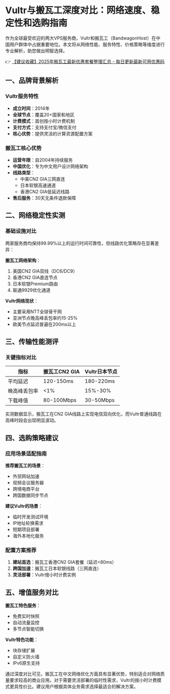 # Vultr与搬瓦工深度对比：网络速度、稳定性和选购指南

作为全球最受欢迎的两大VPS服务商，Vultr和搬瓦工（BandwagonHost）在中国用户群体中占据重要地位。本文将从网络性能、服务特性、价格策略等维度进行专业解析，助您做出明智选择。

👉 [【建议收藏】2025年搬瓦工最新优惠套餐整理汇总 - 每日更新最新可用优惠码](https://bit.ly/banwagon)

## 一、品牌背景解析

### Vultr服务特性
- **成立时间**：2014年
- **全球节点**：覆盖20+国家和地区
- **计费模式**：首创按小时计费机制
- **支付方式**：支持支付宝/微信支付
- **核心优势**：提供灵活的计算资源配置方案

### 搬瓦工核心优势
- **运营年限**：自2004年持续服务
- **中国优化**：专为中文用户设计网络架构
- **线路类型**：
  - 中美CN2 GIA三网直连
  - 日本软银高速通道
  - 香港CN2 GIA低延迟线路
- **售后服务**：30天无条件退款保障

## 二、网络稳定性实测

### 基础设施对比
两家服务商均保持99.99%以上的运行时间可靠性，但线路优化策略存在显著差异：

**搬瓦工网络架构**：
1. 美国CN2 GIA双线（DC6/DC9）
2. 香港CN2 GIA直连节点
3. 日本软银Premium路由
4. 联通9929优化通道

**Vultr网络现状**：
- 主要采用NTT全球骨干网
- 亚洲节点晚高峰丢包率约15-25%
- 欧美节点延迟普遍在200ms以上

## 三、传输性能测评

### 关键指标对比
| 指标         | 搬瓦工CN2 GIA | Vultr日本节点 |
|--------------|---------------|---------------|
| 平均延迟     | 120-150ms     | 180-220ms     |
| 晚高峰丢包率 | <1%           | 15%-30%       |
| 下载峰值     | 80-100Mbps    | 30-50Mbps     |

实测数据显示，搬瓦工在CN2 GIA线路上实现电信双向优化，而Vultr普通线路在高峰时段会出现明显波动。

## 四、选购策略建议

### 应用场景适配指南
**推荐搬瓦工的场景**：
- 外贸网站加速
- 视频会议服务器
- 跨境电商平台
- 跨国数据同步节点

**建议Vultr的场景**：
- 临时开发测试环境
- IP地址轮换需求
- 短期项目部署
- 海外本地化服务

### 配置方案推荐
1. **建站首选**：搬瓦工香港CN2 GIA套餐（延迟<80ms）
2. **跨国加速**：搬瓦工日本软银线路（三网直连）
3. **灵活部署**：Vultr按小时计费实例

## 五、增值服务对比

**搬瓦工特色服务**：
- 免费实时快照
- 自动流量监控
- 多节点智能切换

**Vultr特色功能**：
- 块存储扩展
- 自定义防火墙
- IPv6原生支持

通过深度对比可见，搬瓦工在中文网络优化方面具有显著优势，特别适合对网络质量要求较高的商业应用。对于需要灵活部署的临时性需求，Vultr的按小时计费模式更具性价比。建议用户根据具体业务需求选择最适合的解决方案。